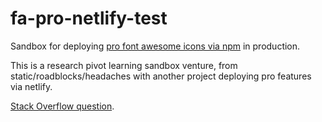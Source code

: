 # fa-pro-netlify-test

Sandbox for deploying [pro font awesome icons via npm](https://fontawesome.com/how-to-use/on-the-web/setup/using-package-managers) in production.

This is a research pivot learning sandbox venture, from static/roadblocks/headaches with another project deploying pro features via netlify.

[Stack Overflow question](https://stackoverflow.com/questions/55514076/npmrc-config-file-not-reading-environment-variable-to-download-private-node-mod).
